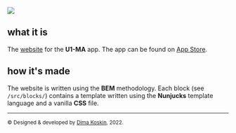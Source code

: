 
![](screenshot.png)

## what it is 

The [website](https://u1-ma.com) for the **U1-MA** app. The app can be found on [App Store](https://apple.co/3K68kbO).

## how it's made

The website is written using the **BEM** methodology. Each block (see `/src/blocks/`) contains a template written using the **Nunjucks** template language and a vanilla **CSS** file.

<hr />

<small>© Designed & developed by <a href="https://dmkskn.com">Dima Koskin</a>, 2022.</small>
